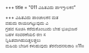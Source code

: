 +++
title = "011 ವಿಹಿತವಿದು ಪಾಞ್ಚಾಲಕನ"

+++
ವಿಹಿತವಿದು ಪಾಂಚಾಲಕನ ಮತ   
ವಹುದು ರಾಯರಿಗಟ್ಟುವುದು ವಿ  
ಗ್ರಹವ ಸೂಚಿಸಿ ಕರೆದುಕೊಂಬುದು ಬೇಹ ಭೂಭುಜರ   
ಬಹಳ ಸಂವರಣೆಯಲಿ ರಣ ಸ   
ನ್ನಿಹಿತವಾಗಿಹುದಿತ್ತಲತ್ತಲು   
ಮಹಿಯ ಬೇಡಿಸ ಕಳುಹುವುದು ತೆರನೆಂದನಸುರಾರಿ   ॥11॥